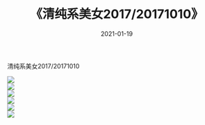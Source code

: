 ﻿---
layout: post
title:  《清纯系美女2017/20171010》
date:   2021-01-19
img: http://img.660000.xyz/Sharelink/清纯系美女/2017/20171010/000.jpg
categories: [美女, 清纯, 唯美]
---

清纯系美女2017/20171010

 ![](http://img.660000.xyz/Sharelink/清纯系美女/2017/20171010/001.png) <br>![](http://img.660000.xyz/Sharelink/清纯系美女/2017/20171010/002.png) <br>![](http://img.660000.xyz/Sharelink/清纯系美女/2017/20171010/003.png) <br>![](http://img.660000.xyz/Sharelink/清纯系美女/2017/20171010/004.png) <br>![](http://img.660000.xyz/Sharelink/清纯系美女/2017/20171010/005.png) <br>![](http://img.660000.xyz/Sharelink/清纯系美女/2017/20171010/006.png) <br>